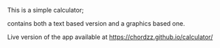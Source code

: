 This is a simple calculator;


contains both a text based version and a graphics based one.

Live version of the app available at 
https://chordzz.github.io/calculator/
